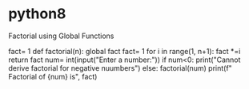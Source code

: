# python8
Factorial using Global Functions

fact= 1
def factorial(n):
    global fact
    fact= 1
    for i in range(1, n+1):
        fact *=i
    return fact
num= int(input("Enter a number:"))
if num<0:
    print("Cannot derive factorial for negative nuumbers")
else:
    factorial(num)
    print(f" Factorial of {num} is", fact)
